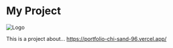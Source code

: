 # My Project

![Logo](https://i.imgur.com/FDJpPqq.png)

This is a project about...
https://portfolio-chi-sand-96.vercel.app/
